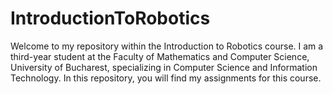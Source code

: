 # IntroductionToRobotics

Welcome to my repository within the Introduction to Robotics course. I am a third-year student at the Faculty of Mathematics and Computer Science, University of Bucharest, specializing in Computer Science and Information Technology. In this repository, you will find my assignments for this course.
